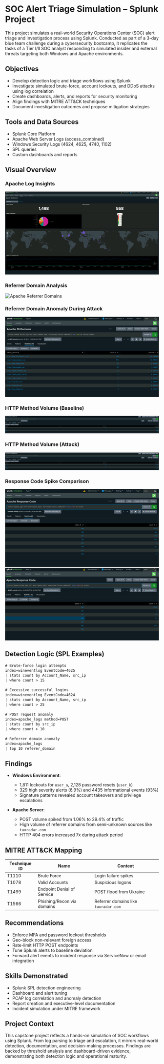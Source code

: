 
# SOC Alert Triage Simulation – Splunk Project

This project simulates a real-world Security Operations Center (SOC) alert triage and investigation process using Splunk. Conducted as part of a 3-day blue team challenge during a cybersecurity bootcamp, it replicates the tasks of a Tier I/II SOC analyst responding to simulated insider and external threats targeting both Windows and Apache environments.

## Objectives

- Develop detection logic and triage workflows using Splunk
- Investigate simulated brute-force, account lockouts, and DDoS attacks using log correlation
- Create dashboards, alerts, and reports for security monitoring
- Align findings with MITRE ATT&CK techniques
- Document investigation outcomes and propose mitigation strategies

## Tools and Data Sources

- Splunk Core Platform
- Apache Web Server Logs (access_combined)
- Windows Security Logs (4624, 4625, 4740, 1102)
- SPL queries
- Custom dashboards and reports

## Visual Overview

### Apache Log Insights
![Apache Dashboard](Apache%20Dashboard.png)

### Referrer Domain Analysis
![Apache Referrer Domains](Apache%20Report%20Domains.png)

### Referrer Domain Anomaly During Attack
![Apache Altered Domains](Apache%20Report%20Domains-altered.png)

### HTTP Method Volume (Baseline)
![HTTP Methods](Apache%20Report%20Methods.png)

### HTTP Method Volume (Attack)
![HTTP Methods Altered](Apache%20Report%20Methods-altered.png)

### Response Code Spike Comparison
![Response Codes](Apache%20Report%20Response%20Code.png)
![Response Codes Altered](Apache%20Report%20Response%20Code-altered.png)

## Detection Logic (SPL Examples)

```spl
# Brute-force login attempts
index=wineventlog EventCode=4625
| stats count by Account_Name, src_ip
| where count > 15

# Excessive successful logins
index=wineventlog EventCode=4624
| stats count by Account_Name, src_ip
| where count > 25

# POST request anomaly
index=apache_logs method=POST
| stats count by src_ip
| where count > 10

# Referrer domain anomaly
index=apache_logs 
| top 10 referer_domain
```

## Findings

- **Windows Environment**:
  - 1,811 lockouts for `user_a`, 2,128 password resets (`user_k`)
  - 329 high severity alerts (6.9%) and 4435 informational events (93%)
  - Signature patterns revealed account takeovers and privilege escalations

- **Apache Server**:
  - POST volume spiked from 1.06% to 29.4% of traffic
  - High volume of referrer domains from semi-unknown sources like `tuxradar.com`
  - HTTP 404 errors increased 7x during attack period

## MITRE ATT&CK Mapping

| Technique ID | Name                        | Context                    |
|--------------|-----------------------------|-----------------------------|
| T1110        | Brute Force                 | Login failure spikes        |
| T1078        | Valid Accounts              | Suspicious logons           |
| T1499        | Endpoint Denial of Service  | POST flood from Ukraine     |
| T1566        | Phishing/Recon via domains  | Referrer domains like `tuxradar.com` |

## Recommendations

- Enforce MFA and password lockout thresholds
- Geo-block non-relevant foreign access
- Rate-limit HTTP POST endpoints
- Tune Splunk alerts to baseline deviation
- Forward alert events to incident response via ServiceNow or email integration

## Skills Demonstrated

- Splunk SPL detection engineering
- Dashboard and alert tuning
- PCAP log correlation and anomaly detection
- Report creation and executive-level documentation
- Incident simulation under MITRE framework

## Project Context

This capstone project reflects a hands-on simulation of SOC workflows using Splunk. From log parsing to triage and escalation, it mirrors real-world detection, documentation, and decision-making processes. Findings are backed by threshold analysis and dashboard-driven evidence, demonstrating both detection logic and operational maturity.

